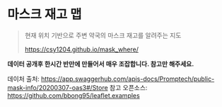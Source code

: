 # 마스크 재고 맵

> 현재 위치 기반으로 주변 약국의 마스크 재고를 알려주는 지도
>
> https://csy1204.github.io/mask_where/


**데이터 공개후 한시간 반만에 만들어서 매우 조잡합니다. 참고만 해주세요.**

데이처 출처: https://app.swaggerhub.com/apis-docs/Promptech/public-mask-info/20200307-oas3#/Store
참고 오픈소스: https://github.com/bbong95/leaflet.examples





